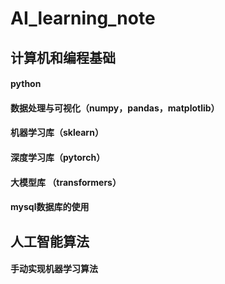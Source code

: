 # AI_learning_note

## 计算机和编程基础

#### python
#### 数据处理与可视化（numpy，pandas，matplotlib）
#### 机器学习库（sklearn）
#### 深度学习库（pytorch）
#### 大模型库 （transformers）
#### mysql数据库的使用

## 人工智能算法

#### 手动实现机器学习算法

